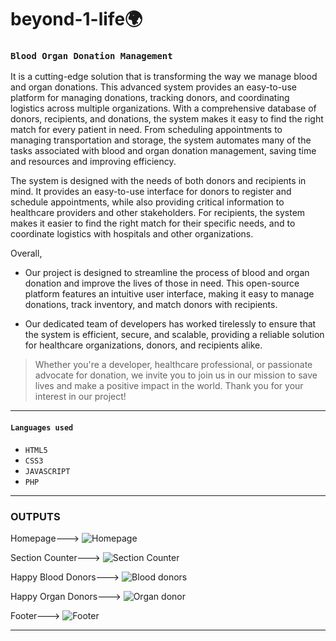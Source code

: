 # **beyond-1-life🌍** 


### `Blood Organ Donation Management` 
It is a cutting-edge solution that is transforming the way we manage blood and organ donations. This advanced system provides an easy-to-use platform for managing donations, tracking donors, and coordinating logistics across multiple organizations. With a comprehensive database of donors, recipients, and donations, the system makes it easy to find the right match for every patient in need. From scheduling appointments to managing transportation and storage, the system automates many of the tasks associated with blood and organ donation management, saving time and resources and improving efficiency.

The system is designed with the needs of both donors and recipients in mind. It provides an easy-to-use interface for donors to register and schedule appointments, while also providing critical information to healthcare providers and other stakeholders. For recipients, the system makes it easier to find the right match for their specific needs, and to coordinate logistics with hospitals and other organizations.

Overall,
 *  Our project is designed to streamline the process of blood and organ donation and improve the lives of those in need. This open-source platform features an intuitive user interface, making it easy to manage donations, track inventory, and match donors with recipients.

 * Our dedicated team of developers has worked tirelessly to ensure that the system is efficient, secure, and scalable, providing a reliable solution for healthcare organizations, donors, and recipients alike.

> Whether you're a developer, healthcare professional, or passionate advocate for donation, we invite you to join us in our mission to save lives and make a positive impact in the world. Thank you for your interest in our project!
***
####  `Languages used`
* `HTML5`
* `CSS3`
* `JAVASCRIPT`
* `PHP`
***
### OUTPUTS
Homepage--->
![Homepage](https://github.com/justani02/beyond-1-life/assets/110666634/2697380a-2b6e-446e-a730-24125c8d4ec8)

Section Counter--->
![Section Counter](https://github.com/justani02/beyond-1-life/assets/110666634/38c5749a-a028-4bf8-b34d-3a2a5de4c800)

Happy Blood Donors--->
![Blood donors](https://github.com/justani02/beyond-1-life/assets/110666634/363d6e6d-7b51-4971-8f41-684f99aebffb)

Happy Organ Donors--->
![Organ donor](https://github.com/justani02/beyond-1-life/assets/110666634/51fc2b90-221f-4d3a-bd1f-9ca44066de69)

Footer--->
![Footer](https://github.com/justani02/beyond-1-life/assets/110666634/6d94d0b5-a88b-40b8-a8c0-8a193a6b1fa4)
***
